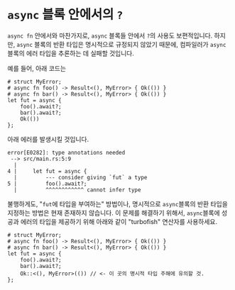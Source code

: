 # `async` 블록 안에서의 `?`

`async fn` 안에서와 마찬가지로, `async` 블록들 안에서 `?`의 사용도 보편적입니다.
하지만, `async` 블록의 반환 타입은 명시적으로 규정되지 않았기 때문에, 컴파일러가
`async`블록의 에러 타입을 추론하는 데 실패할 것입니다.

예를 들어, 아래 코드는

```rust,edition2018
# struct MyError;
# async fn foo() -> Result<(), MyError> { Ok(()) }
# async fn bar() -> Result<(), MyError> { Ok(()) }
let fut = async {
    foo().await?;
    bar().await?;
    Ok(())
};
```

아래 에러를 발생시킬 것입니다.

```
error[E0282]: type annotations needed
 --> src/main.rs:5:9
  |
4 |     let fut = async {
  |         --- consider giving `fut` a type
5 |         foo().await?;
  |         ^^^^^^^^^^^^ cannot infer type
```

불행하게도, "`fut`에 타입을 부여하는" 방법이나, 명시적으로 `async`블록의 반환
타입을 지정하는 방법은 현재 존재하지 않습니다. 이 문제를 해결하기 위해서,
`async`블록에 성공과 에러의 타입을 제공하기 위해 아래와 같이 "turbofish"
연산자를 사용하세요.

```rust,edition2018
# struct MyError;
# async fn foo() -> Result<(), MyError> { Ok(()) }
# async fn bar() -> Result<(), MyError> { Ok(()) }
let fut = async {
    foo().await?;
    bar().await?;
    Ok::<(), MyError>(()) // <- 이 곳의 명시적 타입 주해에 유의할 것.
};
```

